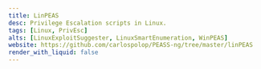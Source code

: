 ```yaml
---
title: LinPEAS
desc: Privilege Escalation scripts in Linux.
tags: [Linux, PrivEsc]
alts: [LinuxExploitSuggester, LinuxSmartEnumeration, WinPEAS]
website: https://github.com/carlospolop/PEASS-ng/tree/master/linPEAS
render_with_liquid: false
---
```

